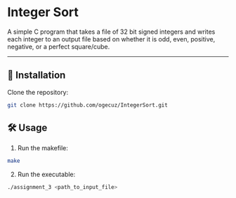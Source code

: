 # Integer Sort

A simple C program that takes a file of 32 bit signed integers and writes each integer to an output file based on whether it is odd, even, positive, negative, or a perfect square/cube.

---

## 🚀 Installation
Clone the repository:
```bash
git clone https://github.com/ogecuz/IntegerSort.git
```

## 🛠️ Usage
1. Run the makefile:
```bash
make
```
2. Run the executable:
```bash
./assignment_3 <path_to_input_file>
```
   
